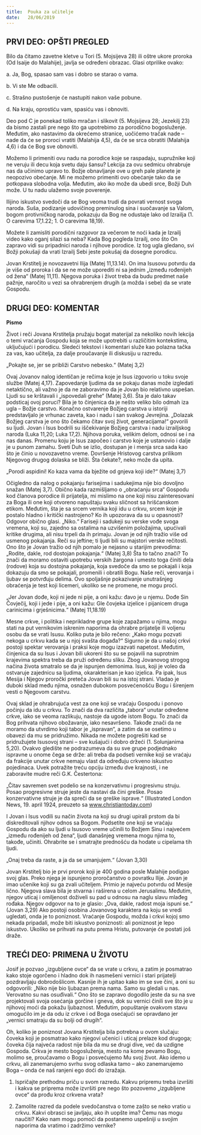 ```yaml
---
title:  Pouka za učitelje
date:   28/06/2019
---
```


## PRVI DEO: OPŠTI PREGLED

Bilo da čitamo zavetne kletve u Tori (5. Mojsijeva 28) ili oštre ukore proroka (Od Isaije do Malahije), javlja se određeni obrazac. Glasi otprilike ovako:

a. Ja, Bog, spasao sam vas i dobro se starao o vama.

b. Vi ste Me odbacili.

c. Strašno pustošenje će nastupiti nakon vaše pobune.

d. Na kraju, oprostiću vam, spasiću vas i obnoviti.

Deo pod C je ponekad toliko mračan i slikovit (5. Mojsijeva 28; Jezekilj 23) da bismo zastali pre nego što ga upotrebimo za porodično bogosluženje. Međutim, ako nastavimo da okrećemo stranice, uočićemo tračak nade – nade da će se proroci vratiti (Malahija 4,5), da će se srca obratiti (Malahija 4,6) i da će Bog sve obnoviti.

Možemo li primeniti ovu nadu na porodice koje se raspadaju, supružnike koji ne veruju ili decu koja svetu daju šansu? Lekcija za ovu sedmicu ohrabruje nas da učinimo upravo to. Božje obnavljanje ove u greh pale planete je neopozivo obećanje. Mi ne možemo primeniti ovo obećanje tako da se potkopava slobodna volja. Međutim, ako iko može da ubedi srce, Božji Duh može. U tu nadu ulažemo svoje poverenje.

Ilijino iskustvo svedoči da se Bog veoma trudi da povrati vernost svoga naroda. Suša, podizanje udovičinog preminulog sina i suočavanje sa Valom, bogom protivničkog naroda, pokazuju da Bog ne odustaje lako od Izrailja (1. O carevima 17,1.22; 1. O carevima 18,19).

Možete li zamisliti porodični razgovor za večerom te noći kada je Izrailj video kako oganj silazi sa neba? Kada Bog pogleda Izrailj, ono što On zapravo vidi su pripadnici naroda i njihove porodice. Iz tog ugla gledano, svi Božji pokušaji da vrati Izrailj Sebi jeste pokušaj da dosegne porodicu.

Jovan Krstitelj je novozavetni Ilija (Matej 11,13.14). On ima Isusovu potvrdu da je više od proroka i da se ne može uporediti ni sa jednim „između rođenijeh od žena“ (Matej 11,11). Njegova poruka i život treba da budu predmet naše pažnje, naročito u vezi sa ohrabrenjem drugih (a možda i sebe) da se vrate Gospodu.

## DRUGI DEO: KOMENTAR

**Pismo**

Život i reči Jovana Krstitelja pružaju bogat materijal za nekoliko novih lekcija o temi vraćanja Gospodu koja se može upotrebiti u različitim kontekstima, uključujući i porodicu. Sledeći tekstovi i komentari služe kao polazna tačka za vas, kao učitelja, za dalje proučavanje ili diskusiju u razredu.

„Pokajte se, jer se približi Carstvo nebesko.“ (Matej 3,2)

Ovaj Jovanov nalog identičan je rečima koje je Isus izgovorio u toku svoje službe (Matej 4,17). Zapovedanje ljudima da se pokaju danas može izgledati netaktično, ali važno je da ne zaboravimo da je Jovan bio relativno uspešan. Ljudi su se krštavali i „ispovedali grehe“ (Matej 3,6). Šta je dalo takav podsticaj ovoj poruci? Bila je to činjenica da je nešto veliko bilo odmah iza ugla – Božje carstvo. Konačno ostvarenje Božjeg carstva u istoriji predstavljalo je vrhunac zaveta, kao i nadu i san svakog Jevrejina. „Dolazak Božjeg carstva je ono što čekamo čitav svoj život, generacijama!“ govorili su ljudi. Jovan i Isus bodrili su iščekivanje Božjeg carstva i nadu izrailjskog naroda (Luka 11,20; Luka 17,2). Njihova poruka, velikim delom, odnosi se i na nas danas. Promenu koju je Isus započeo i carstvo koje je ustanovio i dalje je u punom zamahu. Sveti Duh se izlio, dostupan je i menja srca sada kao što je činio u novozavetno vreme. Dovršenje Hristovog carstva prilikom Njegovog drugog dolaska se bliži. Šta čekate?, neko može da upita.

„Porodi aspidini! Ko kaza vama da bježite od gnjeva koji ide?“ (Matej 3,7)

Očigledno da nalog o pokajanju farisejima i sadukejima nije bio dovoljno snažan (Matej 3,7). Obično kada razmišljamo o „obraćanju srca“ Gospodu kod članova porodice ili prijatelja, mi mislimo na one koji nisu zainteresovani za Boga ili one koji otvoreno napuštaju svaku sličnost sa hrišćanskom etikom. Međutim, šta je sa srcem vernika koji idu u crkvu, srcem koje je postalo hladno i kritički nastrojeno? Ko ih upozorava da su u opasnosti? Odgovor obično glasi. „Niko.“ Fariseji i sadukeji su verske vođe svoga vremena, koji su, zajedno sa ostalima na uzvišenim položajima, upućivali kritike drugima, ali nisu trpeli da ih primaju. Jovan je od njih tražio više od usmenog pokajanja. Reči su jeftine; ti ljudi bili su majstori verske rečitosti. Ono što je Jovan tražio od njih pomalo je nejasno u starijim prevodima: „Rodite, dakle, rod dostojan pokajanja.“ (Matej 3,8) Šta to tačno znači? To znači da moramo ostaviti upotrebu verskih žargona i umesto toga činiti dela (rodove) koja su dostojna pokajanja, koja svedoče da smo se pokajali i koja dokazuju da smo se pokajali, promenili i obratili Bogu. Naše reči, verovanja i ljubav se potvrđuju delima. Ovo spoljašnje pokazivanje unutrašnjeg obraćenja je test koji licemeri, ukoliko se ne promene, ne mogu proći.

„Jer Jovan dođe, koji ni jede ni pije, a oni kažu: đavo je u njemu. Dođe Sin Čovječij, koji i jede i pije, a oni kažu: Gle čovjeka izjelice i pijanicem druga carinicima i grješnicima.“ (Matej 11,18.19)

Mesne crkve, i politika i neprikladne grupe koje zapažamo u njima, mogu stati na put vernikovim iskrenim naporima da ohrabre prijatelje ili voljenu osobu da se vrati Isusu. Koliko puta je bilo rečeno: „Kako mogu pozvati nekoga u crkvu kada se u njoj svašta događa?“ Sigurno je da u našoj crkvi postoji spektar verovanja i praksi koje mogu izazvati napetost. Međutim, činjenica da su Isus i Jovan bili ukoreni što su se pojavili na suprotnim krajevima spektra treba da pruži određenu sliku. Zbog Jovanovog strogog načina života smatralo se da je ispunjen demonima. Isus, koji je voleo da ostvaruje zajednicu sa ljudima, okarakterisan je kao izjelica. Pa ipak, Isus Mesija i Njegov proročki preteča Jovan bili su na istoj strani. Vladao je duboki sklad među njima, osnažen dubokom posvećenošću Bogu i širenjem vesti o Njegovom carstvu.   

Ovaj sklad je ohrabrujuća vest za one koji se vraćaju Gospodu i ponovo počinju da idu u crkvu. To znači da dva različita „tabora“ unutar određene crkve, iako se veoma razlikuju, nastoje da ugode istom Bogu. To znači da Bog prihvata njihovo obožavanje, iako nesavršeno. Takođe znači da ne moramo da utvrdimo koji tabor je „ispravan“, a zatim da se osetimo u obavezi da mu se pridružimo. Nikada ne možete pogrešiti kad se pridružujete Isusovoj strani – sve kušajući i dobro držeći (1. Solunjanima 5,20). Ovakvo gledište ne podrazumeva da su sve grupe podjednako ispravne u onome čega se drže: ali treba da podseti vernike koji se vraćaju da frakcije unutar crkve nemaju vlast da određuju crkveno iskustvo pojedinaca. Uvek potražite treću opciju između dve krajnosti, i ne zaboravite mudre reči G.K. Čestertona:

„Čitav savremen svet podelio se na konzervativnu i progresivnu struju. Posao progresivne struje jeste da nastavi da čini greške. Posao konzervativne struje je da spreči da se greške isprave.“ (Illustrated London News, 19. april 1924, preuzeto sa www.christiantoday.com)

I Jovan i Isus vodili su način života na koji su drugi upirali prstom da bi diskreditovali njihov odnos sa Bogom. Podsetite one koji se vraćaju Gospodu da ako su ljudi u Isusovo vreme učinili to Božjem Sinu i najvećem „između rođenijeh od žena“, ljudi današnjeg vremena mogu njima to, takođe, učiniti. Ohrabrite se i smatrajte prednošću da hodate u cipelama tih ljudi.

„Onaj treba da raste, a ja da se umanjujem.“ (Jovan 3,30)

Jovan Krstitelj bio je prvi prorok koji je 400 godina posle Malahije podigao svoj glas. Preko njega je ispunjeno proročanstvo o povratku Ilije. Jovan je imao učenike koji su ga zvali učiteljem. Primio je najveću potvrdu od Mesije lično. Njegova slava bila je stvarna i raširena u celom Jerusalimu. Međutim, njegov uticaj i omiljenost doživeli su pad u odnosu na naglu slavu mlađeg rođaka. Njegov odgovor na to je glasio: „Ova, dakle, radost moja ispuni se.“ (Jovan 3,29) Ako postoji osobina Jovanovog karaktera na koju se vredi ugledati, onda je to poniznost. Vraćanje Gospodu, možda i crkvi kojoj smo nekada pripadali, može biti iskustvo poniznosti: ali poniznost je lepo iskustvo. Ukoliko se prihvati na putu prema Hristu, putovanje će postati još draže.

## TREĆI DEO: PRIMENA U ŽIVOTU

Josif je pozvao „izgubljene ovce“ da se vrate u crkvu, a zatim je posmatrao kako stoje ogorčeno i hladno dok ih nasmešeni vernici i stari prijatelji pozdravljaju dobrodošlicom. Kasnije ih je upitao kako im se sve čini, a oni su odgovorili: „Niko nije bio ljubazan prema nama. Samo su gledali u nas. Verovatno su nas osuđivali.“ Ono što se zapravo dogodilo jeste da su na sve projektovali svoja osećanja gorčine i gneva, dok su vernici činili sve što je u njihovoj moći da pokažu ljubaznost. Međutim, popuštanje ovakvom stavu omogućilo im je da odu iz crkve i od Boga osećajući se opravdano jer „vernici smatraju da su bolji od drugih“.

Oh, koliko je poniznost Jovana Krstitelja bila potrebna u ovom slučaju: čoveka koji je posmatrao kako njegovi učenici i uticaj prelaze kod drugoga; čoveka čija najveća radost nije bila da mu se drugi dive, već da uzdigne Gospoda. Crkva je mesto bogosluženja, mesto na kome pevamo Bogu, molimo se, proučavamo o Bogu i posvećujemo Mu svoj život. Ako idemo u crkvu, ali zanemarujemo svrhu svog odlaska tamo – ako zanemarujemo Boga – onda će naš ranjeni ego doći do izražaja.

1. Ispričajte prethodnu priču u svom razredu. Kakvu pripremu treba izvršiti i kakva se priprema može izvršiti pre nego što pozovemo „izgubljene ovce“ da prođu kroz crkvena vrata?

2. Zamolite razred da podele svedočanstva o tome zašto se neko vratio u crkvu. Kakvi obrasci se javljaju, ako ih uopšte ima? Čemu nas mogu naučiti? Kako nam mogu pomoći da postanemo uspešniji u svojim naporima da vratimo i zadržimo vernike? 
